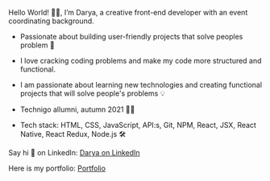 Hello World! 🙋‍♀️, I’m Darya, a creative front-end developer with an event coordinating background. 

- Passionate about building user-friendly projects that solve peoples problem 💚 

- I love cracking coding problems and make my code more structured and functional. 

- I am passionate about learning new technologies and creating functional projects that will solve people's problems 💡 

- Technigo allumni, autumn 2021 👩‍💻

- Tech stack: HTML, CSS, JavaScript, API:s, Git, NPM, React, JSX, React Native, React Redux, Node.js 🛠️

Say hi 👋  on LinkedIn: [Darya on LinkedIn](https://www.linkedin.com/in/daryalapata/)

Here is my portfolio: [Portfolio](https://daryalapata.netlify.app/)

